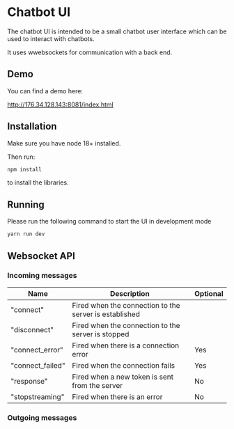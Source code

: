 # Chatbot UI

The chatbot UI is intended to be a small chatbot user interface which can be used to interact with chatbots.

It uses wwebsockets for communication with a back end.

## Demo

You can find a demo here:

http://176.34.128.143:8081/index.html

## Installation

Make sure you have node 18+ installed.

Then run:

```bash
npm install
```

to install the libraries.

## Running

Please run the following command to start the UI in development mode

```bash
yarn run dev
```

## Websocket API

### Incoming messages

| Name             | Description                                            | Optional |
|------------------|--------------------------------------------------------|----------|
| "connect"        | Fired when the connection to the server is established |          |
| "disconnect"     | Fired when the connection to the server is stopped     |          |
| "connect_error"  | Fired when there is a connection error                 | Yes      |
| "connect_failed" | Fired when the connection fails                        | Yes      |
| "response"       | Fired when a new token is sent from the server         | No       |
| "stopstreaming"  | Fired when there is an error                           | No       |

### Outgoing messages


